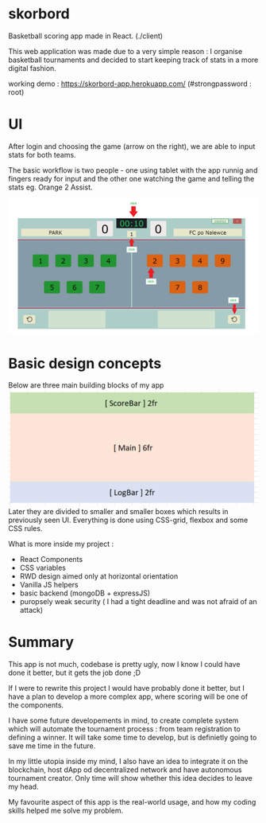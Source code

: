 # skorbord
Basketball scoring app made in React. (./client)

This web application was made due to a very simple reason : I organise basketball tournaments and decided to start keeping track of stats in a more digital fashion.

working demo : https://skorbord-app.herokuapp.com/ (#strongpassword : root)

# UI #
After login and choosing the game (arrow on the right), we are able to input stats for both teams.

The basic workflow is two people - one using tablet with the app runnig and fingers ready for input and the other one watching the game and telling the stats eg. Orange 2 Assist.

![alt text](https://github.com/TonnyTonnYy/skorbord/blob/master/UI.PNG?raw=true)


# Basic design concepts

Below are three main building blocks of my app
![alt text](https://github.com/TonnyTonnYy/skorbord/blob/master/layout.PNG?raw=true)
Later they are divided to smaller and smaller boxes which results in previously seen UI. Everything is done using CSS-grid, flexbox and some CSS rules.

What is more inside my project :
- React Components
- CSS variables
- RWD design aimed only at horizontal orientation
- Vanilla JS helpers
- basic backend (mongoDB + expressJS)
- puropsely weak security ( I had a tight deadline and was not afraid of an attack)


# Summary
This app is not much, codebase is pretty ugly, now I know I could have done it better, but it gets the job done ;D

If I were to rewrite this project I would have probably done it better, but I have a plan to develop a more complex app, where scoring will be one of the components.

I have some future developements in mind, to create complete system which will automate the tournament process : from team registration to defining a winner. It will take some time to develop, but is definietly going to save me time in the future.

In my little utopia inside my mind, I also have an idea to integrate it on the blockchain, host dApp od decentralized network and have autonomous tournament creator. Only time will show whether this idea decides to leave my head.

My favourite aspect of this app is the real-world usage, and how my coding skills helped me solve my problem.



